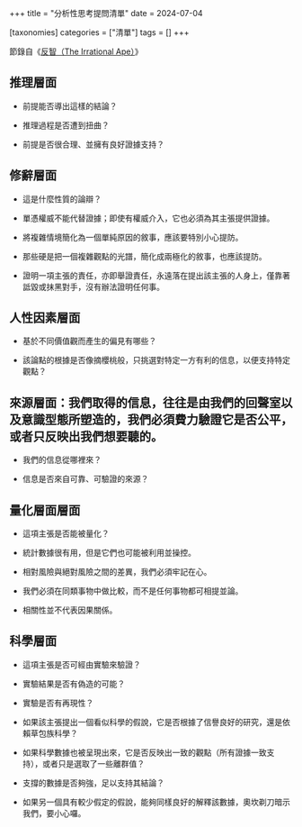 +++
title = "分析性思考提問清單"
date = 2024-07-04

[taxonomies]
categories = ["清單"]
tags = []
+++

節錄自《[反智（The Irrational Ape）](@/reading-notes/the-irrational-ape/index.md)》

推理層面
----

-   前提能否導出這樣的結論？

-   推理過程是否遭到扭曲？

-   前提是否很合理、並擁有良好證據支持？

修辭層面
----

-   這是什麼性質的論辯？

-   單憑權威不能代替證據；即使有權威介入，它也必須為其主張提供證據。

-   將複雜情境簡化為一個單純原因的敘事，應該要特別小心提防。

-   那些硬是把一個複雜觀點的光譜，簡化成兩極化的敘事，也應該提防。

-   證明一項主張的責任，亦即舉證責任，永遠落在提出該主張的人身上，僅靠著詆毀或抹黑對手，沒有辦法證明任何事。

人性因素層面
------

-   基於不同價值觀而產生的偏見有哪些？

-   該論點的根據是否像摘櫻桃般，只挑選對特定一方有利的信息，以便支持特定觀點？

來源層面：我們取得的信息，往往是由我們的回聲室以及意識型態所塑造的，我們必須費力驗證它是否公平，或者只反映出我們想要聽的。
-------------------------------------------------------------

-   我們的信息從哪裡來？

-   信息是否來自可靠、可驗證的來源？

量化層面層面
------

-   這項主張是否能被量化？

-   統計數據很有用，但是它們也可能被利用並操控。

-   相對風險與絕對風險之間的差異，我們必須牢記在心。

-   我們必須在同類事物中做比較，而不是任何事物都可相提並論。

-   相關性並不代表因果關係。

科學層面
----

-   這項主張是否可經由實驗來驗證？

-   實驗結果是否有偽造的可能？

-   實驗是否有再現性？

-   如果該主張提出一個看似科學的假說，它是否根據了信譽良好的研究，還是依賴草包族科學？

-   如果科學數據也被呈現出來，它是否反映出一致的觀點（所有證據一致支持），或者只是選取了一些離群值？

-   支撐的數據是否夠強，足以支持其結論？

-   如果另一個具有較少假定的假說，能夠同樣良好的解釋該數據，奧坎剃刀暗示我們，要小心囉。
